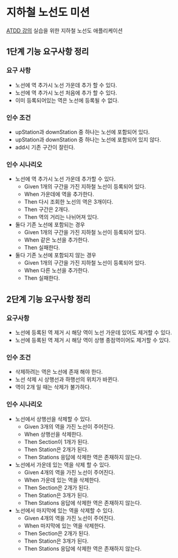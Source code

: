 # 지하철 노선도 미션
[ATDD 강의](https://edu.nextstep.camp/c/R89PYi5H) 실습을 위한 지하철 노선도 애플리케이션

## 1단계 기능 요구사항 정리
### 요구 사항
- 노선에 역 추가시 노선 가운데 추가 할 수 있다.
- 노선에 역 추가시 노선 처음에 추가 할 수 있다.
- 이미 등록되어있는 역은 노선에 등록될 수 없다.

### 인수 조건
- upStation과 downStation 중 하나는 노선에 포함되어 있다.
- upStation과 downStation 중 하나는 노선에 포함되어 있지 않다.
- add시 기존 구간이 잘린다. 

### 인수 시나리오
- 노선에 역 추가시 노선 가운데 추가할 수 있다.
    - Given 1개의 구간을 가진 지하철 노선이 등록되어 있다.
    - When 가운데에 역을 추가한다.
    - Then 다시 조회한 노선의 역은 3개이다.
    - Then 구간은 2개다.
    - Then 역의 거리는 나뉘어져 있다.
- 둘다 기존 노선에 포함되는 경우
    - Given 1개의 구간을 가진 지하철 노선이 등록되어 있다.
    - When 같은 노선을 추가한다.
    - Then 실패한다.
- 둘다 기존 노선에 포함되지 않는 경우
    - Given 1개의 구간을 가진 지하철 노선이 등록되어 있다.
    - When 다른 노선을 추가한다.
    - Then 실패한다.
## 2단계 기능 요구사항 정리
### 요구사항
- 노선에 등록된 역 제거 시 해당 역이 노선 가운데 있어도 제거할 수 있다.
- 노선에 등록된 역 제거 시 해당 역이 상행 종점역이어도 제거할 수 있다.

### 인수 조건
- 삭제하려는 역은 노선에 존재 해야 한다.
- 노선 삭제 시 상행선과 하행선의 위치가 바뀐다.
- 역이 2개 일 때는 삭제가 불가하다.

### 인수 시나리오
- 노선에서 상행선을 삭제할 수 있다.
    - Given 3개의 역을 가진 노선이 주어진다.
    - When 상행선을 삭제한다.
    - Then Section이 1개가 된다.
    - Then Station은 2개가 된다.
    - Then Stations 응답에 삭제한 역은 존재하지 않는다.
- 노선에서 가운데 있는 역을 삭제 할 수 있다.
    - Given 4개의 역을 가진 노선이 주어진다.
    - When 가운데 있는 역을 삭제한다.
    - Then Section은 2개가 된다.
    - Then Station은 3개가 된다.
    - Then Stations 응답에 삭제한 역은 존재하지 않는다.
- 노선에서 마지막에 있는 역을 삭제할 수 있다.
    - Given 4개의 역을 가진 노선이 주어진다.
    - When 마지막에 있는 역을 삭제한다.
    - Then Section은 2개가 된다.
    - Then Station은 3개가 된다. 
    - Then Stations 응답에 삭제한 역은 존재하지 않는다.